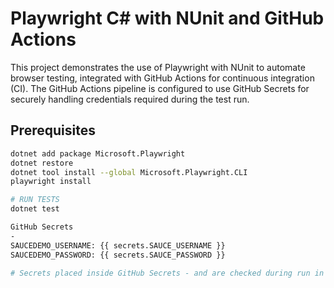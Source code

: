 # Playwright C# with NUnit and GitHub Actions

This project demonstrates the use of Playwright with NUnit to automate browser testing, integrated with GitHub Actions for continuous integration (CI). The GitHub Actions pipeline is configured to use GitHub Secrets for securely handling credentials required during the test run.

## Prerequisites
```bash
dotnet add package Microsoft.Playwright
dotnet restore
dotnet tool install --global Microsoft.Playwright.CLI
playwright install

# RUN TESTS
dotnet test

GitHub Secrets
- 
SAUCEDEMO_USERNAME: {{ secrets.SAUCE_USERNAME }}
SAUCEDEMO_PASSWORD: {{ secrets.SAUCE_PASSWORD }}

# Secrets placed inside GitHub Secrets - and are checked during run in GitHub Actions.